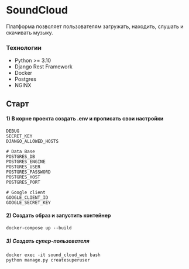 # SoundCloud

Платформа позволяет пользователям загружать, находить, слушать и скачивать музыку.


### Технологии

- Python >= 3.10
- Django Rest Framework
- Docker
- Postgres
- NGINX

## Старт

#### 1) В корне проекта создать .env и прописать свои настройки

    DEBUG
    SECRET_KEY
    DJANGO_ALLOWED_HOSTS

    # Data Base
    POSTGRES_DB
    POSTGRES_ENGINE
    POSTGRES_USER
    POSTGRES_PASSWORD
    POSTGRES_HOST
    POSTGRES_PORT

    # Google client
    GOOGLE_CLIENT_ID
    GOOGLE_SECRET_KEY

#### 2) Создать образ и запустить контейнер

    docker-compose up --build

##### 3) Создать супер-пользователя

    docker exec -it sound_cloud_web bash
    python manage.py createsuperuser
